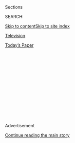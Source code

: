 <div id="app">

<div>

<div>

<div>

<div class="NYTAppHideMasthead css-1q2w90k e1suatyy0">

<div class="section css-ui9rw0 e1suatyy2">

<div class="css-eph4ug er09x8g0">

<div class="css-6n7j50">

</div>

<span class="css-1dv1kvn">Sections</span>

<div class="css-10488qs">

<span class="css-1dv1kvn">SEARCH</span>

</div>

[Skip to content](#site-content)[Skip to site
index](#site-index)

</div>

<div id="masthead-section-label" class="css-1wr3we4 eaxe0e00">

[Television](https://www.nytimes.com/section/arts/television)

</div>

<div class="css-10698na e1huz5gh0">

</div>

</div>

<div id="masthead-bar-one" class="section hasLinks css-15hmgas e1csuq9d3">

<div class="css-uqyvli e1csuq9d0">

</div>

<div class="css-1uqjmks e1csuq9d1">

</div>

<div class="css-9e9ivx">

[](https://myaccount.nytimes.com/auth/login?response_type=cookie&client_id=vi)

</div>

<div class="css-1bvtpon e1csuq9d2">

[Today’s
Paper](https://www.nytimes.com/section/todayspaper)

</div>

</div>

</div>

</div>

<div data-aria-hidden="false">

<div id="site-content" data-role="main">

<div>

<div class="css-1aor85t" style="opacity:0.000000001;z-index:-1;visibility:hidden">

<div class="css-1hqnpie">

<div class="css-epjblv">

<span class="css-17xtcya">[Television](/section/arts/television)</span><span class="css-x15j1o">|</span><span class="css-fwqvlz">Seth
Meyers: After TikTok, Trump Could Ban Candy
Crush</span>

</div>

<div class="css-k008qs">

<div class="css-1iwv8en">

<span class="css-18z7m18"></span>

<div>

</div>

</div>

<span class="css-1n6z4y">https://nyti.ms/3kb63QL</span>

<div class="css-1705lsu">

<div class="css-4xjgmj">

<div class="css-4skfbu" data-role="toolbar" data-aria-label="Social Media Share buttons, Save button, and Comments Panel with current comment count" data-testid="share-tools">

  - 
  - 
  - 
  - 
    
    <div class="css-6n7j50">
    
    </div>

  - 

</div>

</div>

</div>

</div>

</div>

</div>

<div id="NYT_TOP_BANNER_REGION" class="css-13pd83m">

</div>

<div id="top-wrapper" class="css-1sy8kpn">

<div id="top-slug" class="css-l9onyx">

Advertisement

</div>

[Continue reading the main
story](#after-top)

<div class="ad top-wrapper" style="text-align:center;height:100%;display:block;min-height:250px">

<div id="top" class="place-ad" data-position="top" data-size-key="top">

</div>

</div>

<div id="after-top">

</div>

</div>

<div>

<div id="sponsor-wrapper" class="css-1hyfx7x">

<div id="sponsor-slug" class="css-19vbshk">

Supported by

</div>

[Continue reading the main
story](#after-sponsor)

<div id="sponsor" class="ad sponsor-wrapper" style="text-align:center;height:100%;display:block">

</div>

<div id="after-sponsor">

</div>

</div>

<div class="css-186x18t">

Best of Late Night

</div>

<div class="css-1vkm6nb ehdk2mb0">

# Seth Meyers: After TikTok, Trump Could Ban Candy Crush

</div>

“I’m almost certain Trump has no idea what TikTok is. I’m betting TikTok
was one of the answers he wrote on his cognitive test,” Seth Meyers
joked on Monday’s “Late Night.”

<div class="css-79elbk" data-testid="photoviewer-wrapper">

<div class="css-z3e15g" data-testid="photoviewer-wrapper-hidden">

</div>

<div class="css-1a48zt4 ehw59r15" data-testid="photoviewer-children">

![<span class="css-16f3y1r e13ogyst0" data-aria-hidden="true">“Trump
doesn’t know anything about TikTok, and he doesn’t actually care — he
just says stuff like this because it’s his favorite thing to do,” Seth
Meyers said on Monday’s “Late
Night.”</span><span class="css-cnj6d5 e1z0qqy90" itemprop="copyrightHolder"><span class="css-1ly73wi e1tej78p0">Credit...</span><span><span>NBC</span></span></span>](https://static01.nyt.com/images/2020/08/04/arts/04latenight/04latenight-articleLarge.png?quality=75&auto=webp&disable=upscale)

</div>

</div>

<div class="css-18e8msd">

<div class="css-vp77d3 epjyd6m0">

<div class="css-1baulvz">

By <span class="css-1baulvz last-byline" itemprop="name">Trish
Bendix</span>

</div>

</div>

  - Aug. 4, 2020, <span class="css-epvm6">1:17 a.m.
    ET</span>

  - 
    
    <div class="css-4xjgmj">
    
    <div class="css-d8bdto" data-role="toolbar" data-aria-label="Social Media Share buttons, Save button, and Comments Panel with current comment count" data-testid="share-tools">
    
      - 
      - 
      - 
      - 
        
        <div class="css-6n7j50">
        
        </div>
    
      - 
    
    </div>
    
    </div>

</div>

</div>

<div class="section meteredContent css-1r7ky0e" name="articleBody" itemprop="articleBody">

<div class="css-1fanzo5 StoryBodyCompanionColumn">

<div class="css-53u6y8">

*Welcome to Best of Late Night, a rundown of the previous night’s
highlights that lets you sleep — and lets us get paid to watch comedy.
We’re all stuck at home at the moment, so here are the* [*50 best movies
on Netflix right
now*](https://www.nytimes.com/interactive/2020/arts/television/best-movies-on-netflix.html)*.*

## Trump Takes On the Teens

President Trump recently told reporters that, in the interest of
national security, he was considering a [ban of the Chinese-owned social
video platform TikTok in the United
States](https://www.nytimes.com/2020/08/02/style/tiktok-ban-threat-trump.html).
Then, on Monday, [Mr. Trump confirmed that he had given
Microsoft](https://www.nytimes.com/2020/08/03/technology/trump-tiktok-microsoft.html),
which has expressed interest in buying the app, or any additional
American companies until Sept. 15 to acquire it.

</div>

</div>

<div class="css-1u3pw94">

</div>

<div class="css-1fanzo5 StoryBodyCompanionColumn">

<div class="css-53u6y8">

> “I’m almost certain Trump has no idea what TikTok is. I’m betting
> TikTok was one of the answers he wrote on his cognitive test.” *— SETH
> MEYERS*
> 
> “Apparently this is a real national security threat, the Chinese
> government knowing which Americans can and can’t dance.” *— JIMMY
> FALLON*
> 
> “I am sure it has everything to do with national security and nothing
> to do with the TikTok teens who sabotaged his Tulsa rally.*” — JIMMY
> FALLON*
> 
> “Trump gave Microsoft 45 days to make a deal, although they’ll spend
> the first 44 days clicking ‘remind me tomorrow.’*” — JIMMY FALLON*
> 
> “It’s a big day for the three TikTok fans that also love Excel
> spreadsheets.” *— JIMMY FALLON*
> 
> “Trump doesn’t know anything about TikTok, and he doesn’t actually
> care — he just says stuff like this because it’s his favorite thing to
> do. He loves to stand on the White House lawn next to a giant whirring
> helicopter and shout empty pronouncements at reporters because it
> makes him feel like he’s actually the president and not just some
> soulless husk who fell ass-backward into a job he wasn’t qualified for
> because some dummy made fun of him at a dinner once.” *— SETH MEYERS,
> referring to his jabs at Mr. Trump while hosting the White House
> Correspondents’ Association dinner in 2011.*

## The Punchiest Punchlines (TikTok Edition)

</div>

</div>

<div class="css-cfo9c3">

</div>

<div class="css-1fanzo5 StoryBodyCompanionColumn">

<div class="css-53u6y8">

> “What is he doing? Is he the president of the United States or the
> preacher from ‘Footloose’?” *— JIMMY FALLON*
> 
> “*\[Imitating Trump\]* We’re also looking very strongly at Candy
> Crush. We don’t want criminals like the Jelly Queen and Cupcake Carl
> coming into our country. Joe Biden doesn’t have what it takes to stop
> the bubble gum troll.” *— SETH MEYERS*
> 
> “Trump is playing hard ball with China. If he bans TikTok, China will
> only be able to spy on our phones, TVs, cars and refrigerator. So,
> that’s where he draws the line.*” — JIMMY FALLON*
> 
> “The president can’t just unilaterally ban a social media app, and I
> don’t trust Republicans to regulate social media since most of them
> don’t seem to understand it.” *— SETH MEYERS*
> 
> “At first Trump was confused because he thought TikTok was the name of
> ‘60 Minutes.’*” — JIMMY FALLON*
> 
> “But on the bright side, Trump is also using executive action to stop
> people from writing Instagram captions like ‘So this happened.’*” —
> JIMMY FALLON*

## The Bits Worth Watching

Want to get away without going anywhere? Chet Bevins (Jimmy Fallon) has
you covered with Imagination Vacations.

</div>

</div>

<div class="css-cfo9c3">

</div>

<div class="css-1fanzo5 StoryBodyCompanionColumn">

<div class="css-53u6y8">

## What We’re Excited About on Tuesday Night

Foster the People will perform on Tuesday’s “Late Night With Seth
Meyers.”

## Also, Check This Out

</div>

</div>

<div class="css-79elbk" data-testid="photoviewer-wrapper">

<div class="css-z3e15g" data-testid="photoviewer-wrapper-hidden">

</div>

<div class="css-1a48zt4 ehw59r15" data-testid="photoviewer-children">

![<span class="css-16f3y1r e13ogyst0" data-aria-hidden="true">Creem
magazine employees in 1969. The publication is the subject of a new
documentary charting its roller-coaster
run.</span><span class="css-cnj6d5 e1z0qqy90" itemprop="copyrightHolder"><span class="css-1ly73wi e1tej78p0">Credit...</span><span>Charles
Auringer</span></span>](https://static01.nyt.com/images/2020/08/04/arts/03creem1-copy/merlin_175133154_635eccac-ba2f-45e8-abca-05e02cd73da5-articleLarge.jpg?quality=75&auto=webp&disable=upscale)

</div>

</div>

<div class="css-1fanzo5 StoryBodyCompanionColumn">

<div class="css-53u6y8">

[A new documentary details the rise and fall of Creem
magazine](https://www.nytimes.com/2020/08/03/arts/music/creem-magazine-documentary.html),
one of America’s first publications dedicated to rock ’n’ roll.

</div>

</div>

</div>

<div>

</div>

<div>

</div>

<div>

</div>

<div>

<div id="bottom-wrapper" class="css-1ede5it">

<div id="bottom-slug" class="css-l9onyx">

Advertisement

</div>

[Continue reading the main
story](#after-bottom)

<div id="bottom" class="ad bottom-wrapper" style="text-align:center;height:100%;display:block;min-height:90px">

</div>

<div id="after-bottom">

</div>

</div>

</div>

</div>

</div>

## Site Index

<div>

</div>

## Site Information Navigation

  - [© <span>2020</span> <span>The New York Times
    Company</span>](https://help.nytimes.com/hc/en-us/articles/115014792127-Copyright-notice)

<!-- end list -->

  - [NYTCo](https://www.nytco.com/)
  - [Contact
    Us](https://help.nytimes.com/hc/en-us/articles/115015385887-Contact-Us)
  - [Work with us](https://www.nytco.com/careers/)
  - [Advertise](https://nytmediakit.com/)
  - [T Brand Studio](http://www.tbrandstudio.com/)
  - [Your Ad
    Choices](https://www.nytimes.com/privacy/cookie-policy#how-do-i-manage-trackers)
  - [Privacy](https://www.nytimes.com/privacy)
  - [Terms of
    Service](https://help.nytimes.com/hc/en-us/articles/115014893428-Terms-of-service)
  - [Terms of
    Sale](https://help.nytimes.com/hc/en-us/articles/115014893968-Terms-of-sale)
  - [Site
    Map](https://spiderbites.nytimes.com)
  - [Help](https://help.nytimes.com/hc/en-us)
  - [Subscriptions](https://www.nytimes.com/subscription?campaignId=37WXW)

</div>

</div>

</div>

</div>
